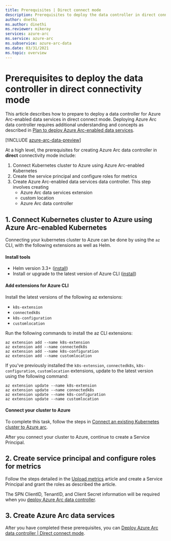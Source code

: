 ```yaml
---
title: Prerequisites | Direct connect mode
description: Prerequisites to deploy the data controller in direct connect mode. 
author: dnethi
ms.author: dinethi
ms.reviewer: mikeray
services: azure-arc
ms.service: azure-arc
ms.subservice: azure-arc-data
ms.date: 03/31/2021
ms.topic: overview
---
```


# Prerequisites to deploy the data controller in direct connectivity mode

This article describes how to prepare to deploy a data controller for Azure Arc-enabled data services in direct connect mode. Deploying Azure Arc data controller requires additional understanding and concepts as described in [Plan to deploy Azure Arc-enabled data services](plan-azure-arc-data-services.md).

[!INCLUDE [azure-arc-data-preview](../../../includes/azure-arc-data-preview.md)]

At a high level, the prerequisites for creating Azure Arc data controller in **direct** connectivity mode include:

1. Connect Kubernetes cluster to Azure using Azure Arc-enabled Kubernetes
2. Create the service principal and configure roles for metrics
3. Create Azure Arc-enabled data services data controller. This step involves creating
    - Azure Arc data services extension
    - custom location
    - Azure Arc data controller

## 1. Connect Kubernetes cluster to Azure using Azure Arc-enabled Kubernetes

Connecting your kubernetes cluster to Azure can be done by using the ```az``` CLI, with the following extensions as well as Helm.

#### Install tools

- Helm version 3.3+ ([install](https://helm.sh/docs/intro/install/))
- Install or upgrade to the latest version of Azure CLI ([install](/sql/azdata/install/deploy-install-azdata))

#### Add extensions for Azure CLI

Install the latest versions of the following az extensions:
- ```k8s-extension```
- ```connectedk8s```
- ```k8s-configuration```
- `customlocation`

Run the following commands to install the az CLI extensions:

```azurecli
az extension add --name k8s-extension
az extension add --name connectedk8s
az extension add --name k8s-configuration
az extension add --name customlocation
```

If you've previously installed the ```k8s-extension```, ```connectedk8s```, ```k8s-configuration```, `customlocation` extensions, update to the latest version using the following command:

```azurecli
az extension update --name k8s-extension
az extension update --name connectedk8s
az extension update --name k8s-configuration
az extension update --name customlocation
```
#### Connect your cluster to Azure

To complete this task, follow the steps in [Connect an existing Kubernetes cluster to Azure arc](../kubernetes/quickstart-connect-cluster.md).

After you connect your cluster to Azure, continue to create a Service Principal. 

## 2. Create service principal and configure roles for metrics

Follow the steps detailed in the [Upload metrics](upload-metrics-and-logs-to-azure-monitor.md) article and create a Service Principal and grant the roles as described the article. 

The SPN ClientID, TenantID, and Client Secret information will be required when you [deploy Azure Arc data controller](create-data-controller-direct-azure-portal.md). 

## 3. Create Azure Arc data services

After you have completed these prerequisites, you can [Deploy Azure Arc data controller | Direct connect mode](create-data-controller-direct-azure-portal.md).
